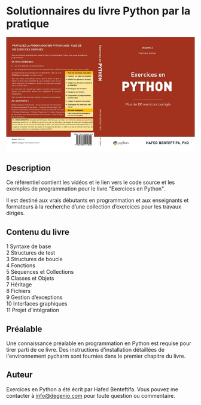 # Solutionnaires du livre Python par la pratique

![Couverture du livre](images/cover_livre_python_exercices.jpg)

## Description

Ce référentiel contient les vidéos et le lien vers le code source et les exemples de programmation pour le livre "Exercices en Python". 

Il est destiné aux vrais débutants en programmation et aux enseignants et formateurs  à la recherche d’une  collection d’exercices pour les travaux dirigés.

## Contenu du livre

1 Syntaxe de base  
2 Structures de test  
3 Structures de boucle  
4 Fonctions  
5 Séquences et Collections  
6 Classes et Objets  
7 Héritage  
8 Fichiers  
9 Gestion d’exceptions  
10 Interfaces graphiques  
11 Projet d'intégration 

## Préalable

Une connaissance préalable en programmation en Python est requise pour tirer parti de ce livre. Des instructions d'installation  détaillées de l'environnement pycharm sont fournies dans le premier chapitre du livre.

## Auteur

Exercices en Python a été écrit par Hafed Benteftifa. Vous pouvez me contacter à info@degenio.com pour toute question ou commentaire.


